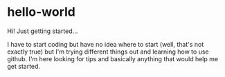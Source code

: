 # hello-world
Hi! Just getting started...

I have to start coding but have no idea where to start (well, that's not exactly true) but I'm trying different things out and learning how to use github. I'm here looking for tips and basically anything that would help me get started.
